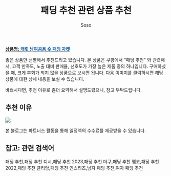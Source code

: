 ﻿---
layout: post
title:  "패딩 추천 관련 상품 추천"
author: Soso
categories: [ 디저털/가전 ]
tags: [패딩 추천,패딩 추천 디시,패딩 추천 2023,패딩 추천 더쿠,패딩 추천 펨코,패딩 추천 2022,패딩 추천 클리앙,패딩 추천 인스티즈,남자 패딩 추천,여자 패딩 추천]
image: https://ads-partners.coupang.com/image1/Sx2S_DFwx5OVY4v7SyH50aYD-2zNRDq-VexSqStEBtxFQxD3Rp6AY2aqeL7gT2rlN4r5FKbXbAxIOKGhIYYefvvhNHUzQtBgTTtMC6T0tyrNB47GwAs38tH0S84Doac5zmhBbdWGQNw0WM6V8mlaoaJk6w8vfD6Xglx_jOiV-pt7s27fH_hvSil9haIp_XQYy5RbR6AeucHGcU3hdGwIi84rGqPEOH4WHEw2o9WV1C6-EHeztNhgzmBMcp8ArcjhYiqiycQsAD7puDX_DFzX_g== 
description: "쿠팡에서 패딩 추천 관련 상품으로 가장 고객 선호도가 높은 제품 중 하나입니다."
---

<a href="https://link.coupang.com/re/AFFSDP?lptag=AF5673682&pageKey=2111547192&itemId=9267525592&vendorItemId=76553067258&traceid=V0-153-b9bca2a11aff372f&requestid=20231116174038840114212657&token=31850C%7CMIXED"><b>상품명: <font color='#01579B'>캐럿 남여공용 숏 패딩 자켓</font></b></a>

좋은 상품만 선별해서 추천드리고 있습니다.
본 상품은 쿠팡에서 "패딩 추천" 와 관련해서, 고객 만족도, 노출 대비 판매율, 선호도가 가장 높은 제품 중의 하나입니다.
구매하셨을 때, 크게 후회가 되지 않을 상품으로 보시면 됩니다. 
다음 이미지를 클릭하시면 해당 상품에 대한 상세 내용을 보실 수 있습니다.

바쁘시다면, 추천 이유로 좀더 요약해서 설명드렸으니, 참고 부탁드립니다.

## 추천 이유 

<a href="https://link.coupang.com/re/AFFSDP?lptag=AF5673682&pageKey=2111547192&itemId=9267525592&vendorItemId=76553067258&traceid=V0-153-b9bca2a11aff372f&requestid=20231116174038840114212657&token=31850C%7CMIXED"><img src="https://thumbnail7.coupangcdn.com/thumbnails/remote/q89/image/retail/images/967225303143074-931d1d3d-1b4e-4ab9-adfe-b736b2a1522f.jpg"></a> 

본 블로그는 파트너스 활동을 통해 일정액의 수수료를 제공받을 수 있습니다.

## 참고: 관련 검색어    
패딩 추천,패딩 추천 디시,패딩 추천 2023,패딩 추천 더쿠,패딩 추천 펨코,패딩 추천 2022,패딩 추천 클리앙,패딩 추천 인스티즈,남자 패딩 추천,여자 패딩 추천